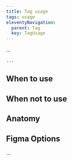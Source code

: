 ```yaml
---
title: Tag usage
tags: usage
eleventyNavigation:
  parent: Tag
  key: TagUsage
---
```

<section class="no-heading">

<div class="ds-example">

...

</div>

<div class="ds-code">

  ```html
...
  ```

</div>
</section>

<section>

## When to use

</section>

<section>

## When not to use

</section>

<section>

## Anatomy

</section>

<section>

## Figma Options

...

</section>
